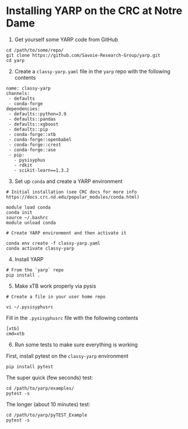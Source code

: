 # Installing YARP on the CRC at Notre Dame

1. Get yourself some YARP code from GitHub
```
cd /path/to/some/repo/
git clone https://github.com/Savoie-Research-Group/yarp.git
cd yarp
```

2. Create a `classy-yarp.yaml` file in the `yarp` repo with the following contents
```
name: classy-yarp
channels:
 - defaults
 - conda-forge
dependencies:
 - defaults::python=3.9
 - defaults::pandas
 - defaults::xgboost
 - defaults::pip
 - conda-forge::xtb
 - conda-forge::openbabel
 - conda-forge::crest
 - conda-forge::ase
 - pip:
   - pysisyphus
   - rdkit
   - scikit-learn==1.3.2
```

3. Set up `conda` and create a YARP environment
```
# Initial installation (see CRC docs for more info https://docs.crc.nd.edu/popular_modules/conda.html)

module load conda
conda init
source ~/.bashrc
module unload conda

# Create YARP environment and then activate it

conda env create -f classy-yarp.yaml
conda activate classy-yarp
```

4. Install YARP
```
# From the `yarp` repo
pip install .
```

5. Make xTB work properly via pysis
```
# Create a file in your user home repo

vi ~/.pysisyphusrc
```

Fill in the `.pysisyphusrc` file with the following contents
```
[xtb]
cmd=xtb
```

6. Run some tests to make sure everything is working

First, install pytest on the `classy-yarp` environment
```
pip install pytest
```

The super quick (few seconds) test:
```
cd /path/to/yarp/examples/
pytest -s
```

The longer (about 10 minutes) test:
```
cd /path/to/yarp/pyTEST_Example
pytest -s
```